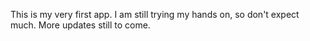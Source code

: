 This is my very first app. I am still trying my hands on, so don't expect much. More updates still to come.

